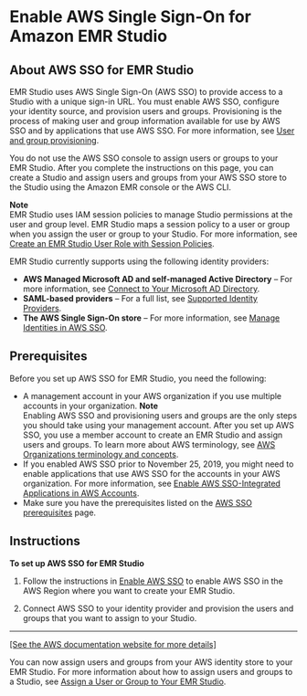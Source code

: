 # Enable AWS Single Sign\-On for Amazon EMR Studio<a name="emr-studio-enable-sso"></a>

## About AWS SSO for EMR Studio<a name="emr-studio-about-sso"></a>

EMR Studio uses AWS Single Sign\-On \(AWS SSO\) to provide access to a Studio with a unique sign\-in URL\. You must enable AWS SSO, configure your identity source, and provision users and groups\. Provisioning is the process of making user and group information available for use by AWS SSO and by applications that use AWS SSO\. For more information, see [User and group provisioning](https://docs.aws.amazon.com/singlesignon/latest/userguide/users-groups-provisioning.html#user-group-provision)\. 

You do not use the AWS SSO console to assign users or groups to your EMR Studio\. After you complete the instructions on this page, you can create a Studio and assign users and groups from your AWS SSO store to the Studio using the Amazon EMR console or the AWS CLI\. 

**Note**  
EMR Studio uses IAM session policies to manage Studio permissions at the user and group level\. EMR Studio maps a session policy to a user or group when you assign the user or group to your Studio\. For more information, see [Create an EMR Studio User Role with Session Policies](emr-studio-user-role.md)\.

EMR Studio currently supports using the following identity providers:
+ **AWS Managed Microsoft AD and self\-managed Active Directory** – For more information, see [Connect to Your Microsoft AD Directory](https://docs.aws.amazon.com/singlesignon/latest/userguide/manage-your-identity-source-ad.html)\.
+ **SAML\-based providers** – For a full list, see [Supported Identity Providers](https://docs.aws.amazon.com/singlesignon/latest/userguide/supported-idps.html)\.
+ **The AWS Single Sign\-On store** – For more information, see [Manage Identities in AWS SSO](https://docs.aws.amazon.com/singlesignon/latest/userguide/manage-your-identity-source-sso.html)\.

## Prerequisites<a name="emr-studio-sso-prereqs"></a>

Before you set up AWS SSO for EMR Studio, you need the following:
+ A management account in your AWS organization if you use multiple accounts in your organization\. 
**Note**  
Enabling AWS SSO and provisioning users and groups are the only steps you should take using your management account\. After you set up AWS SSO, you use a member account to create an EMR Studio and assign users and groups\. To learn more about AWS terminology, see [AWS Organizations terminology and concepts](https://docs.aws.amazon.com/organizations/latest/userguide/orgs_getting-started_concepts.html)\. 
+ If you enabled AWS SSO prior to November 25, 2019, you might need to enable applications that use AWS SSO for the accounts in your AWS organization\. For more information, see [Enable AWS SSO\-Integrated Applications in AWS Accounts](https://docs.aws.amazon.com/singlesignon/latest/userguide/app-enablement.html#enable-app-enablement)\.
+ Make sure you have the prerequisites listed on the [AWS SSO prerequisites](https://docs.aws.amazon.com/singlesignon/latest/userguide/prereqs.html) page\.

## Instructions<a name="emr-studio-sso-instructions"></a>

**To set up AWS SSO for EMR Studio**

1. Follow the instructions in [Enable AWS SSO](https://docs.aws.amazon.com/singlesignon/latest/userguide/step1.html) to enable AWS SSO in the AWS Region where you want to create your EMR Studio\.

1. Connect AWS SSO to your identity provider and provision the users and groups that you want to assign to your Studio\.   
****    
[\[See the AWS documentation website for more details\]](http://docs.aws.amazon.com/emr/latest/ManagementGuide/emr-studio-enable-sso.html)

You can now assign users and groups from your AWS identity store to your EMR Studio\. For more information about how to assign users and groups to a Studio, see [Assign a User or Group to Your EMR Studio](emr-studio-manage-users.md#emr-studio-assign-users-groups)\.